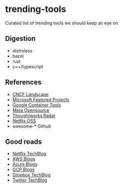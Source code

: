 # trending-tools
Curated list of trending tools we should keep an eye on

## Digestion

- distroless
- bazel
- rust
- c++/typescript

## References
- [CNCF Landscape](https://landscape.cncf.io/)
- [Microsoft Featured Projects](https://opensource.microsoft.com/projects/)
- [Google Container Tools](https://github.com/GoogleContainerTools)
- [Meta Opensource](https://github.com/facebook)
- [Thoughtworks Radar](https://www.thoughtworks.com/radar)
- [Netflix OSS](https://netflix.github.io/)
- awesome-* Github

## Good reads

- [Netflix TechBlog](https://netflixtechblog.com/)
- [AWS Blogs](https://aws.amazon.com/blogs/aws/)
- [Azure Blogs](https://azure.microsoft.com/en-us/blog/)
- [GCP Blogs](https://cloud.google.com/blog/)
- [Dropbox TechBlog](https://dropbox.tech/)
- [Twitter TechBlog](https://blog.twitter.com/engineering/en_us)
